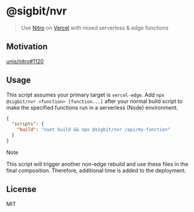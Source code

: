 # @sigbit/nvr
> Use [Nitro](https://github.com/unjs/nitro) on [Vercel](https://vercel.com) with mixed serverless & edge functions

## Motivation
[unjs/nitro#1120](https://github.com/unjs/nitro/issues/1120)

## Usage
This script assumes your primary target is `vercel-edge`.
Add `npx @sigbit/nvr <function> [function...]` after your normal build script to make the specified functions run in a serverless (Node) environment.
```json
{
  "scripts": {
    "build": "nuxt build && npx @sigbit/nvr /api/my-function"
  }
}
```

> [!NOTE]
This script will trigger another non-edge rebuild and use these files in the final composition. Therefore, additional time is added to the deployment.

## License
MIT